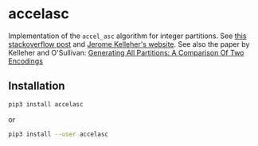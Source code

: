 # accelasc

Implementation of the `accel_asc` algorithm for integer partitions. See
[this stackoverflow post](https://stackoverflow.com/questions/10035752/elegant-python-code-for-integer-partitioning)
and [Jerome Kelleher's website](http://jeromekelleher.net/category/combinatorics.html).
See also the paper by Kelleher and O'Sullivan: [Generating All Partitions: A Comparison Of Two Encodings](https://arxiv.org/abs/0909.2331)

## Installation
```sh
pip3 install accelasc
```
or
```sh
pip3 install --user accelasc
```
